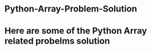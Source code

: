 # Python-Array-Problem-Solution
<h1>Here are some of the Python Array related probelms solution</h1>

